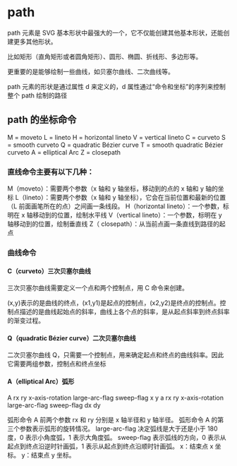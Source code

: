 # path

path 元素是 SVG 基本形状中最强大的一个，它不仅能创建其他基本形状，还能创建更多其他形状。

比如矩形（直角矩形或者圆角矩形）、圆形、椭圆、折线形、多边形等。

更重要的是能够绘制一些曲线，如贝塞尔曲线、二次曲线等。

path 元素的形状是通过属性 d 来定义的，d 属性通过“命令和坐标”的序列来控制整个 path 绘制的路径

## path 的坐标命令

M = moveto
L = lineto
H = horizontal lineto
V = vertical lineto
C = curveto
S = smooth curveto
Q = quadratic Bézier curve
T = smooth quadratic Bézier curveto
A = elliptical Arc
Z = closepath

### 直线命令主要有以下几种：

M（moveto）：需要两个参数（x 轴和 y 轴坐标，移动到的点的 x 轴和 y 轴的坐标
L（lineto）：需要两个参数（x 轴和 y 轴坐标），它会在当前位置和最新的位置（L 前面画笔所在的点）之间画一条线段。
H（horizontal lineto）：一个参数，标明在 x 轴移动到的位置，绘制水平线
V（vertical lineto）：一个参数，标明在 y 轴移动到的位置，绘制垂直线
Z（ closepath）：从当前点画一条直线到路径的起点

### 曲线命令

#### C（curveto）三次贝塞尔曲线

三次贝塞尔曲线需要定义一个点和两个控制点，用 C 命令来创建。

(x,y)表示的是曲线的终点，(x1,y1)是起点的控制点，(x2,y2)是终点的控制点。控制点描述的是曲线起始点的斜率，曲线上各个点的斜率，是从起点斜率到终点斜率的渐变过程。

#### Q（quadratic Bézier curve）二次贝塞尔曲线

二次贝塞尔曲线 Q，只需要一个控制点，用来确定起点和终点的曲线斜率。因此它需要两组参数，控制点和终点坐标

#### A（elliptical Arc）弧形

A rx ry x-axis-rotation large-arc-flag sweep-flag x y
a rx ry x-axis-rotation large-arc-flag sweep-flag dx dy

弧形命令 A 前两个参数 rx 和 ry 分别是 x 轴半径和 y 轴半径。
弧形命令 A 的第三个参数表示弧形的旋转情况。
large-arc-flag 决定弧线是大于还是小于 180 度，0 表示小角度弧，1 表示大角度弧。
sweep-flag 表示弧线的方向，0 表示从起点到终点沿逆时针画弧，1 表示从起点到终点沿顺时针画弧。
x：结束点 x 坐标。
y：结束点 y 坐标。
